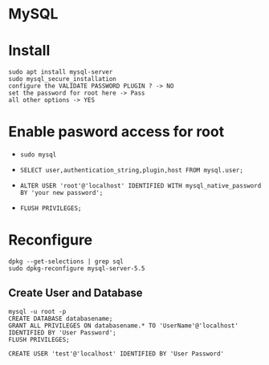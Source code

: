 # MySQL

# Install

```
sudo apt install mysql-server
sudo mysql_secure_installation
configure the VALIDATE PASSWORD PLUGIN ? -> NO
set the password for root here -> Pass
all other options -> YES 
```

# Enable pasword access for root

* `sudo mysql`

* `SELECT user,authentication_string,plugin,host FROM mysql.user;`

* `ALTER USER 'root'@'localhost' IDENTIFIED WITH mysql_native_password BY 'your new password';`

* `FLUSH PRIVILEGES;`

# Reconfigure

```
dpkg --get-selections | grep sql
sudo dpkg-reconfigure mysql-server-5.5
```

## Create User and Database

```
mysql -u root -p
CREATE DATABASE databasename;
GRANT ALL PRIVILEGES ON databasename.* TO 'UserName'@'localhost' IDENTIFIED BY 'User Password';
FLUSH PRIVILEGES;
```

`CREATE USER 'test'@'localhost' IDENTIFIED BY 'User Password'`

